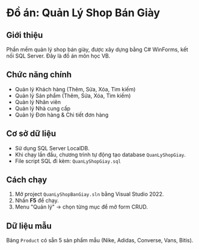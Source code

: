 # Đồ án: Quản Lý Shop Bán Giày

## Giới thiệu
Phần mềm quản lý shop bán giày, được xây dựng bằng C# WinForms, kết nối SQL Server.
Đây là đồ án môn học VB.

## Chức năng chính
- Quản lý Khách hàng (Thêm, Sửa, Xóa, Tìm kiếm)
- Quản lý Sản phẩm (Thêm, Sửa, Xóa, Tìm kiếm)
- Quản lý Nhân viên
- Quản lý Nhà cung cấp
- Quản lý Đơn hàng & Chi tiết đơn hàng

## Cơ sở dữ liệu
- Sử dụng SQL Server LocalDB.
- Khi chạy lần đầu, chương trình tự động tạo database `QuanLyShopGiay`.
- File script SQL đi kèm: `QuanLyShopGiay.sql`

## Cách chạy
1. Mở project `QuanLyShopBanGiay.sln` bằng Visual Studio 2022.
2. Nhấn **F5** để chạy.
3. Menu "Quản lý" → chọn từng mục để mở form CRUD.

## Dữ liệu mẫu
Bảng `Product` có sẵn 5 sản phẩm mẫu (Nike, Adidas, Converse, Vans, Bitis).

